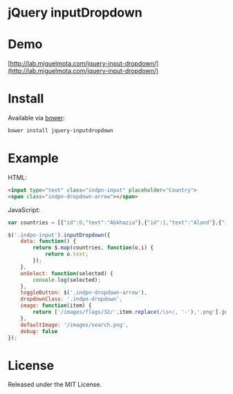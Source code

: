 # jQuery inputDropdown

# Demo

[http://lab.miguelmota.com/jquery-input-dropdown/](http://lab.miguelmota.com/jquery-input-dropdown/)

# Install

Available via [bower](http://bower.io/):

```bash
bower install jquery-inputdropdown
```

# Example

HTML:

```html
<input type="text" class="indpn-input" placeholder="Country">
<span class="indpn-dropdown-arrow"></span>
```

JavaScript:

```javascript
var countries = [{"id":0,"text":"Abkhazia"},{"id":1,"text":"Aland"},{"id":2,"text":"Albania"}];

$('.indpn-input').inputDropdown({
    data: function() {
        return $.map(countries, function(o,i) {
            return o.text;
        });
    },
    onSelect: function(selected) {
        console.log(selected);
    },
    toggleButton: $('.indpn-dropdown-arrow'),
    dropdownClass: '.indpn-dropdown',
    image: function(item) {
        return ['/images/flags/32/',item.replace(/\s+/, '-'),'.png'].join('');
    },
    defaultImage: '/images/search.png',
    debug: false
});
```

# License

Released under the MIT License.
